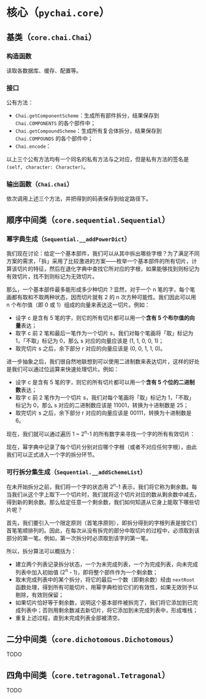 # 核心（`pychai.core`）

## 基类（`core.chai.Chai`）

### 构造函数

读取各数据库、缓存、配置等。

### 接口

公有方法：

- `Chai.getComponentScheme`：生成所有部件拆分，结果保存到 `Chai.COMPONENTS` 的各个部件中；
- `Chai.getCompoundScheme`：生成所有复合体拆分，结果保存到 `Chai.COMPOUNDS` 的各个部件中；
- `Chai.encode`：

以上三个公有方法均有一个同名的私有方法与之对应，但是私有方法的签名是 `(self, character: Character)`。

### 输出函数（`Chai.chai`）

依次调用上述三个方法，并把得到的码表保存到给定路径下。

## 顺序中间类（`core.sequential.Sequential`）

### 幂字典生成（`Sequential.__addPowerDict`）

我们现在讨论：给定一个基本部件，我们可以从其中拆出哪些字根？为了满足不同方案的需求，「拆」采用了比较激进的方案——枚举一个基本部件的所有切片，计算该切片的特征，然后在退化字典中查找它所对应的字根，如果能够找到则标记为有效切片，找不到则标记为无效切片。

那么，一个基本部件最多能形成多少种切片？显然，对于一个 n 笔的字，每个笔画都有取和不取两种状态，因而切片就有 2 的 n 次方种可能性。我们因此可以用 n 个布尔值（即 0 或 1）组成的向量来表达这一切片。例如：

- 设字 c 是含有 5 笔的字，则它的所有切片都可以用一个**含有 5 个布尔值的向量**表达；
- 取字 c 前 2 笔和最后一笔作为一个切片 s，我们对每个笔画将「取」标记为 1，「不取」标记为 0，那么 s 对应的向量应该是 (1, 1, 0, 0, 1)；
- 取完切片 s 之后，余下部分 r 对应的向量应该是 (0, 0, 1, 1, 0)。


进一步抽象之后，我们很自然地联想到可以使用二进制数来表达切片，这样的好处是我们可以通过位运算来快速处理切片。例如：

- 设字 c 是含有 5 笔的字，则它的所有切片都可以用一个**含有 5 个位的二进制数**表达；
- 取字 c 前 2 笔作为一个切片 s，我们对每个笔画将「取」标记为 1，「不取」标记为 0，那么 s 对应的二进制数应该是 11001，转换为十进制数是 25；
- 取完切片 s 之后，余下部分 r 对应的向量应该是 00111，转换为十进制数是 6。

现在，我们就可以通过遍历 1 ~ 2<sup>n</sup>-1 的所有数字来寻找一个字的所有有效切片：

现在，幂字典中记录了每个切片分别对应哪个字根（或者不对应任何字根），由此我们可以正式进入一个字的拆分环节。

### 可行拆分集生成（`Sequential.__addSchemeList`）

在未开始拆分之前，我们将一个字的状态用 2<sup>n</sup>-1 表示，我们将它称为剩余数。每当我们从这个字上取下一个切片时，我们就将这个切片对应的数从剩余数中减去，得到新的剩余数。那么给定任意一个剩余数，我们如何知道从它身上能取下哪些切片呢？

首先，我们要引入一个限定原则（首笔序原则），即拆分得到的字根列表是按它们首笔笔顺排列的。因此，在每次从没有拆完的部分中取切片的过程中，必须取到该部分的第一笔。例如，第一次拆分时必须取到该字的第一笔。

所以，拆分算法可以概括为：

- 建立两个列表记录拆分状态，一个为未完成列表，一个为完成列表，向未完成列表中加入初始值 (2<sup>n</sup> - 1)，即将整个部件作为一个剩余数；
- 取未完成列表中的某个拆分，将它的最后一个数（即剩余数）经由 `nextRoot` 函数处理，得到所有可能切片，用幂字典检验它们的有效性，如果无效则予以剔除，有效则保留；
- 如果切片恰好等于剩余数，说明这个基本部件被拆完了，我们将它添加到已完成列表中；否则用剩余数减去新切片，将它添加到未完成列表中，形成堆栈；
- 重复上述过程，直到未完成列表全部被清空。

## 二分中间类（`core.dichotomous.Dichotomous`）

TODO

## 四角中间类（`core.tetragonal.Tetragonal`）

TODO
